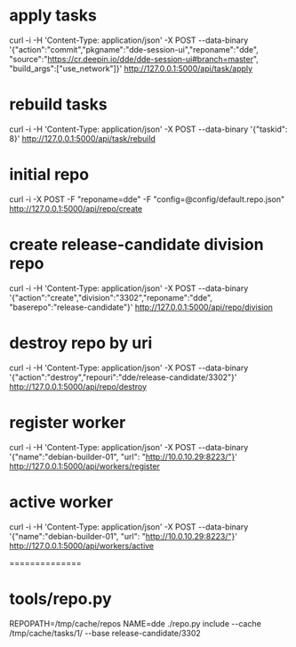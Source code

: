 # apply tasks
curl -i -H 'Content-Type: application/json' -X POST --data-binary '{"action":"commit","pkgname":"dde-session-ui","reponame":"dde", "source":"https://cr.deepin.io/dde/dde-session-ui#branch=master", "build_args":["use_network"]}' http://127.0.0.1:5000/api/task/apply
# rebuild tasks
curl -i -H 'Content-Type: application/json' -X POST --data-binary '{"taskid": 8}' http://127.0.0.1:5000/api/task/rebuild

# initial repo
curl -i -X POST -F "reponame=dde" -F "config=@config/default.repo.json" http://127.0.0.1:5000/api/repo/create

# create release-candidate division repo
curl -i -H 'Content-Type: application/json' -X POST --data-binary '{"action":"create","division":"3302","reponame":"dde", "baserepo":"release-candidate"}' http://127.0.0.1:5000/api/repo/division

# destroy repo by uri
curl -i -H 'Content-Type: application/json' -X POST --data-binary '{"action":"destroy","repouri":"dde/release-candidate/3302"}' http://127.0.0.1:5000/api/repo/destroy

# register worker
curl -i -H 'Content-Type: application/json' -X POST --data-binary '{"name":"debian-builder-01", "url": "http://10.0.10.29:8223/"}' http://127.0.0.1:5000/api/workers/register

# active worker
curl -i -H 'Content-Type: application/json' -X POST --data-binary '{"name":"debian-builder-01", "url": "http://10.0.10.29:8223/"}' http://127.0.0.1:5000/api/workers/active

==============
# tools/repo.py
REPOPATH=/tmp/cache/repos NAME=dde ./repo.py include --cache /tmp/cache/tasks/1/ --base release-candidate/3302
